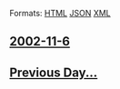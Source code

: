 
Formats: [HTML](2002/11/6/index.html)  [JSON](2002/11/6/index.json)  [XML](2002/11/6/index.xml)  

## [2002-11-6](/news/2002/11/6/index.md)

## [Previous Day...](/news/2002/11/5/index.md)

